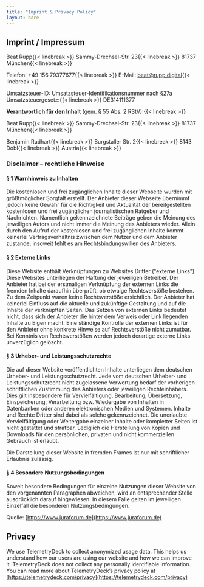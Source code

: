 ```yaml
---
title: "Imprint & Privacy Policy"
layout: bare
---
```


## Imprint / Impressum

Beat Rupp{{< linebreak >}}
Sammy-Drechsel-Str. 23{{< linebreak >}}
81737 München{{< linebreak >}}

Telefon: +49 156 79377677{{< linebreak >}}
E-Mail: beat@rupp.digital{{< linebreak >}}

Umsatzsteuer-ID: Umsatzsteuer-Identifikationsnummer nach §27a Umsatzsteuergesetz:{{< linebreak >}}
DE314111377

**Verantwortlich für den Inhalt** (gem. § 55 Abs. 2 RStV):{{< linebreak >}}

Beat Rupp{{< linebreak >}}
Sammy-Drechsel-Str. 23{{< linebreak >}}
81737 München{{< linebreak >}}

Benjamin Rudhart{{< linebreak >}}
Burgstaller Str. 2{{< linebreak >}}
8143 Dobl{{< linebreak >}}
Austria{{< linebreak >}}


### Disclaimer – rechtliche Hinweise

#### § 1 Warnhinweis zu Inhalten

Die kostenlosen und frei zugänglichen Inhalte dieser Webseite wurden mit größtmöglicher Sorgfalt erstellt. Der Anbieter dieser Webseite übernimmt jedoch keine Gewähr für die Richtigkeit und Aktualität der bereitgestellten kostenlosen und frei zugänglichen journalistischen Ratgeber und Nachrichten. Namentlich gekennzeichnete Beiträge geben die Meinung des jeweiligen Autors und nicht immer die Meinung des Anbieters wieder. Allein durch den Aufruf der kostenlosen und frei zugänglichen Inhalte kommt keinerlei Vertragsverhältnis zwischen dem Nutzer und dem Anbieter zustande, insoweit fehlt es am Rechtsbindungswillen des Anbieters.

#### § 2 Externe Links

Diese Website enthält Verknüpfungen zu Websites Dritter ("externe Links"). Diese Websites unterliegen der Haftung der jeweiligen Betreiber. Der Anbieter hat bei der erstmaligen Verknüpfung der externen Links die fremden Inhalte daraufhin überprüft, ob etwaige Rechtsverstöße bestehen. Zu dem Zeitpunkt waren keine Rechtsverstöße ersichtlich. Der Anbieter hat keinerlei Einfluss auf die aktuelle und zukünftige Gestaltung und auf die Inhalte der verknüpften Seiten. Das Setzen von externen Links bedeutet nicht, dass sich der Anbieter die hinter dem Verweis oder Link liegenden Inhalte zu Eigen macht. Eine ständige Kontrolle der externen Links ist für den Anbieter ohne konkrete Hinweise auf Rechtsverstöße nicht zumutbar. Bei Kenntnis von Rechtsverstößen werden jedoch derartige externe Links unverzüglich gelöscht.<br />

#### § 3 Urheber- und Leistungsschutzrechte

Die auf dieser Website veröffentlichten Inhalte unterliegen dem deutschen Urheber- und Leistungsschutzrecht. Jede vom deutschen Urheber- und Leistungsschutzrecht nicht zugelassene Verwertung bedarf der vorherigen schriftlichen Zustimmung des Anbieters oder jeweiligen Rechteinhabers. Dies gilt insbesondere für Vervielfältigung, Bearbeitung, Übersetzung, Einspeicherung, Verarbeitung bzw. Wiedergabe von Inhalten in Datenbanken oder anderen elektronischen Medien und Systemen. Inhalte und Rechte Dritter sind dabei als solche gekennzeichnet. Die unerlaubte Vervielfältigung oder Weitergabe einzelner Inhalte oder kompletter Seiten ist nicht gestattet und strafbar. Lediglich die Herstellung von Kopien und Downloads für den persönlichen, privaten und nicht kommerziellen Gebrauch ist erlaubt.

Die Darstellung dieser Website in fremden Frames ist nur mit schriftlicher Erlaubnis zulässig.

#### § 4 Besondere Nutzungsbedingungen

Soweit besondere Bedingungen für einzelne Nutzungen dieser Website von den vorgenannten Paragraphen abweichen, wird an entsprechender Stelle ausdrücklich darauf hingewiesen. In diesem Falle gelten im jeweiligen Einzelfall die besonderen Nutzungsbedingungen.

Quelle: [https://www.juraforum.de](https://www.juraforum.de)

## Privacy

We use TelemetryDeck to collect anonymized usage data. This helps us understand how our users are using our website and how we can improve it. TelemetryDeck does not collect any personally identifiable information. You can read more about TelemetryDeck’s privacy policy at [https://telemetrydeck.com/privacy](https://telemetrydeck.com/privacy)
